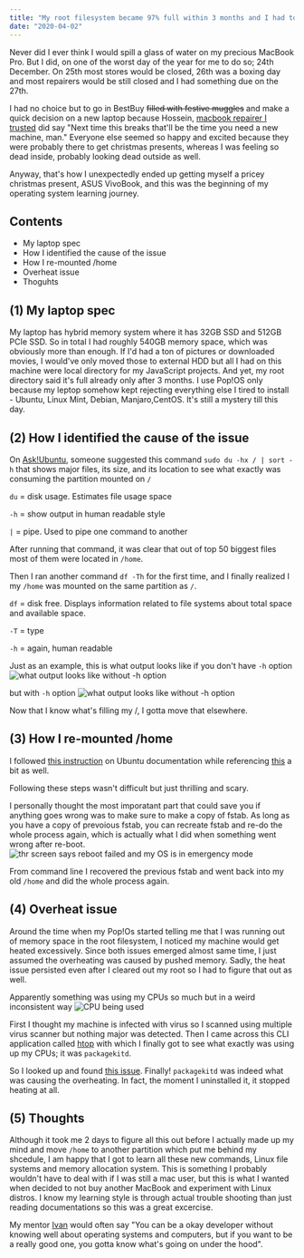 ```yaml
---
title: "My root filesystem became 97% full within 3 months and I had to migrate my /home to separate partition"
date: "2020-04-02"
---
```

 Never did I ever think I would spill a glass of water on my precious MacBook Pro. But I did, on one of the worst day of the year for me to do so; 24th December. On 25th most stores would be closed, 26th was a boxing day and most repairers would be still closed and I had something due on the 27th.

 I had no choice but to go in BestBuy <del>filled with festive muggles</del> and make a quick decision on a new laptop because Hossein, [macbook repairer I trusted](http://macplace.ca/) did say "Next time this breaks that'll be the time you need a new machine, man." Everyone else seemed so happy and excited because they were probably there to get christmas presents, whereas I was feeling so dead inside, probably looking dead outside as well.

 Anyway, that's how I unexpectedly ended up getting myself a pricey christmas present, ASUS VivoBook, and this was the beginning of my operating system learning journey.

## Contents
- My laptop spec
- How I identified the cause of the issue
- How I re-mounted /home
- Overheat issue
- Thoguhts

## (1) My laptop spec
My laptop has hybrid memory system where it has 32GB SSD and 512GB PCIe SSD. So in total I had roughly 540GB memory space, which was obviously more than enough. If I'd had a ton of pictures or downloaded movies, I would've only moved those to external HDD but all I had on this machine were local directory for my JavaScript projects. And yet, my root directory said it's full already only after 3 months. I use Pop!OS only because my leptop somehow kept rejecting everything else I tired to install - Ubuntu, Linux Mint, Debian, Manjaro,CentOS. It's still a mystery till this day.

## (2) How I identified the cause of the issue
On [Ask!Ubuntu](https://askubuntu.com/questions/767267/deleting-core-dump-folders-files-in-root-partition-for-space), someone suggested this command ```sudo du -hx / | sort -h``` that shows major files, its size, and its location to see what exactly was consuming the partition mounted on ```/```

```du``` = disk usage. Estimates file usage space

```-h``` = show output in human readable style

```|``` = pipe. Used to pipe one command to another

After running that command, it was clear that out of top 50 biggest files most of them were located in ```/home```.

Then I ran another command ```df -Th``` for the first time, and I finally realized I my ```/home``` was mounted on the same partition as ```/```.

```df``` = disk free. Displays information related to file systems about total space and available space.

```-T``` = type

```-h``` = again, human readable

Just as an example, this is what output looks like if you don't have ```-h``` option
![what output looks like without -h option](./images/without-hoption.png)

but with ```-h``` option
![what output looks like without -h option](./images/with-hoption.png)

Now that I know what's filling my /, I gotta move that elsewhere.

## (3) How I re-mounted /home
I followed [this instruction](https://help.ubuntu.com/community/Partitioning/Home/Moving) on Ubuntu documentation while referencing [this](https://www.psychocats.net/ubuntu/separatehome#troubleshooting) a bit as well.

Following these steps wasn't difficult but just thrilling and scary.

I personally thought the most imporatant part that could save you if anything goes wrong was to make sure to make a copy of fstab. As long as you have a copy of prevoious fstab, you can recreate fstab and re-do the whole process again, which is actually what I did when something went wrong after re-boot.
![thr screen says reboot failed and my OS is in emergency mode](./images/emergency-mode.png)

From command line I recovered the previous fstab and went back into my old ```/home``` and did the whole process again.

## (4) Overheat issue
Around the time when my Pop!Os started telling me that I was running out of memory space in the root filesystem, I noticed my machine would get heated excessively. Since both issues emerged almost same time, I just assumed the overheating was caused by pushed memory. Sadly, the heat issue persisted even after I cleared out my root so I had to figure that out as well.

Apparently something was using my CPUs so much but in a weird inconsistent way
![CPU being used](./images/cpu-burning.png)

First I thought my machine is infected with virus so I scanned using multiple virus scanner but nothing major was detected. Then I came across this CLI application called [htop](https://hisham.hm/htop/) with which I finally got to see what exactly was using up my CPUs; it was ```packagekitd```.

So I looked up and found [this issue](https://github.com/pop-os/pop/issues/83). Finally! ```packagekitd``` was indeed what was causing the overheating. In fact, the moment I uninstalled it, it stopped heating at all.

## (5) Thoughts
Although it took me 2 days to figure all this out before I actually made up my mind and move ```/home``` to another partition which put me behind my shcedule, I am happy that I got to learn all these new commands, Linux file systems and memory allocation system. This is something I probably wouldn't have to deal with if I was still a mac user, but this is what I wanted when decided to not buy another MacBook and experiment with Linux distros. I know my learning style is through actual trouble shooting than just reading documentations so this was a great excercise. 

My mentor [Ivan](https://www.linkedin.com/in/ivan-malone-52191011b/) would often say "You can be a okay developer without knowing well about operating systems and computers, but if you want to be a really good one, you gotta know what's going on under the hood". 